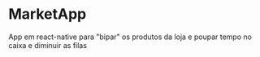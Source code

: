 # MarketApp
App em react-native para "bipar" os produtos da loja e poupar tempo no caixa e diminuir as filas
